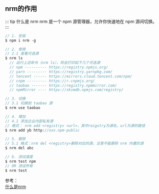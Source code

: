 ## nrm的作用
::: tip 什么是 nrm
nrm 是一个 npm 源管理器，允许你快速地在 npm 源间切换。
:::

```js
// 1. 安装
$ npm i nrm -g

// 2. 使用
// 2.1 查看可选源
$ nrm ls
  // 运行上述命令（nrm ls），将会打印如下几个可选源
  // npm ---------- https://registry.npmjs.org/
  // yarn --------- https://registry.yarnpkg.com/
  // tencent ------ https://mirrors.cloud.tencent.com/npm/
  // cnpm --------- https://r.cnpmjs.org/
  // taobao ------- https://registry.npmmirror.com/
  // npmMirror ---- https://skimdb.npmjs.com/registry/

// 3. 切换
// 3.1 切换到 taobao 源
$ nrm use taobao

// 4. 增加
// 4.1 添加企业内部私有源
// 格式： nrm add <registry> <url>，其中reigstry为源名，url为源的路径
$ nrm add yb http://xxx.npm-public

// 5. 删除
// 5.1 格式：nrm del <registry>删除对应的源。注意不能删除 nrm 内置的源
$ nrm del abc

// 6. 测试速度
$ nrm test npm
// OR 测试所有
$ nrm test
```

参考：<br />
<a href="https://www.jianshu.com/p/98a2cdc64f68" target="_blank">什么是nrm</a><br />
